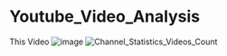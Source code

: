 # Youtube_Video_Analysis
This Video
![image](https://user-images.githubusercontent.com/38419795/188851058-bf4ec22f-f715-4c83-a4c5-40048f0c9447.png)
![Channel_Statistics_Videos_Count](https://user-images.githubusercontent.com/38419795/188851180-db779511-dbeb-444b-88ff-4302f06a05bb.png)

